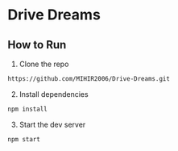# Drive Dreams

## How to Run


1. Clone the repo
``` bash
https://github.com/MIHIR2006/Drive-Dreams.git
```

2. Install dependencies
``` bash
npm install
```

3. Start the dev server
``` bash
npm start
```
